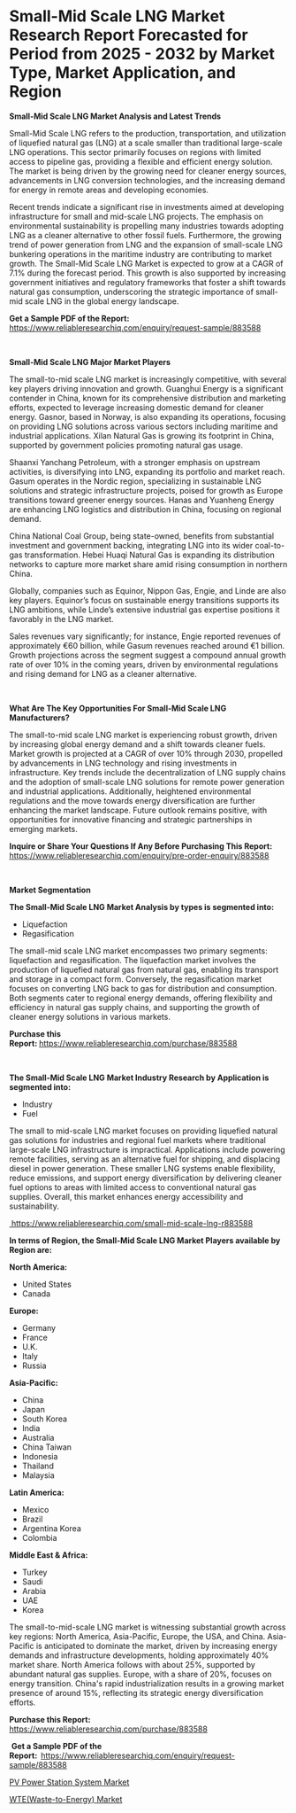 <p><h1>Small-Mid Scale LNG Market Research Report Forecasted for Period from 2025 -  2032 by Market Type, Market Application, and Region</h1></p><p><strong>Small-Mid Scale LNG Market Analysis and Latest Trends</strong></p>
<p><p>Small-Mid Scale LNG refers to the production, transportation, and utilization of liquefied natural gas (LNG) at a scale smaller than traditional large-scale LNG operations. This sector primarily focuses on regions with limited access to pipeline gas, providing a flexible and efficient energy solution. The market is being driven by the growing need for cleaner energy sources, advancements in LNG conversion technologies, and the increasing demand for energy in remote areas and developing economies.</p><p>Recent trends indicate a significant rise in investments aimed at developing infrastructure for small and mid-scale LNG projects. The emphasis on environmental sustainability is propelling many industries towards adopting LNG as a cleaner alternative to other fossil fuels. Furthermore, the growing trend of power generation from LNG and the expansion of small-scale LNG bunkering operations in the maritime industry are contributing to market growth. The Small-Mid Scale LNG Market is expected to grow at a CAGR of 7.1% during the forecast period. This growth is also supported by increasing government initiatives and regulatory frameworks that foster a shift towards natural gas consumption, underscoring the strategic importance of small-mid scale LNG in the global energy landscape.</p></p>
<p><strong>Get a Sample PDF of the Report:&nbsp;</strong> <a href="https://www.reliableresearchiq.com/enquiry/request-sample/883588?utm_campaign=99&utm_medium=2&utm_source=Github&utm_content=ia&utm_term=14022025&utm_id=small-mid-scale-lng">https://www.reliableresearchiq.com/enquiry/request-sample/883588</a></p>
<p>&nbsp;</p>
<p><strong>Small-Mid Scale LNG Major Market Players</strong></p>
<p><p>The small-to-mid scale LNG market is increasingly competitive, with several key players driving innovation and growth. Guanghui Energy is a significant contender in China, known for its comprehensive distribution and marketing efforts, expected to leverage increasing domestic demand for cleaner energy. Gasnor, based in Norway, is also expanding its operations, focusing on providing LNG solutions across various sectors including maritime and industrial applications. Xilan Natural Gas is growing its footprint in China, supported by government policies promoting natural gas usage.</p><p>Shaanxi Yanchang Petroleum, with a stronger emphasis on upstream activities, is diversifying into LNG, expanding its portfolio and market reach. Gasum operates in the Nordic region, specializing in sustainable LNG solutions and strategic infrastructure projects, poised for growth as Europe transitions toward greener energy sources. Hanas and Yuanheng Energy are enhancing LNG logistics and distribution in China, focusing on regional demand.</p><p>China National Coal Group, being state-owned, benefits from substantial investment and government backing, integrating LNG into its wider coal-to-gas transformation. Hebei Huaqi Natural Gas is expanding its distribution networks to capture more market share amid rising consumption in northern China.</p><p>Globally, companies such as Equinor, Nippon Gas, Engie, and Linde are also key players. Equinor’s focus on sustainable energy transitions supports its LNG ambitions, while Linde’s extensive industrial gas expertise positions it favorably in the LNG market.</p><p>Sales revenues vary significantly; for instance, Engie reported revenues of approximately €60 billion, while Gasum revenues reached around €1 billion. Growth projections across the segment suggest a compound annual growth rate of over 10% in the coming years, driven by environmental regulations and rising demand for LNG as a cleaner alternative.</p></p>
<p>&nbsp;</p>
<p><strong>What Are The Key Opportunities For Small-Mid Scale LNG Manufacturers?</strong></p>
<p><p>The small-to-mid scale LNG market is experiencing robust growth, driven by increasing global energy demand and a shift towards cleaner fuels. Market growth is projected at a CAGR of over 10% through 2030, propelled by advancements in LNG technology and rising investments in infrastructure. Key trends include the decentralization of LNG supply chains and the adoption of small-scale LNG solutions for remote power generation and industrial applications. Additionally, heightened environmental regulations and the move towards energy diversification are further enhancing the market landscape. Future outlook remains positive, with opportunities for innovative financing and strategic partnerships in emerging markets.</p></p>
<p><strong>Inquire or Share Your Questions If Any Before Purchasing This Report:</strong> <a href="https://www.reliableresearchiq.com/enquiry/pre-order-enquiry/883588?utm_campaign=99&utm_medium=2&utm_source=Github&utm_content=ia&utm_term=14022025&utm_id=small-mid-scale-lng">https://www.reliableresearchiq.com/enquiry/pre-order-enquiry/883588</a></p>
<p>&nbsp;</p>
<p><strong>Market Segmentation</strong></p>
<p><strong>The Small-Mid Scale LNG Market Analysis by types is segmented into:</strong></p>
<p><ul><li>Liquefaction</li><li>Regasification</li></ul></p>
<p><p>The small-mid scale LNG market encompasses two primary segments: liquefaction and regasification. The liquefaction market involves the production of liquefied natural gas from natural gas, enabling its transport and storage in a compact form. Conversely, the regasification market focuses on converting LNG back to gas for distribution and consumption. Both segments cater to regional energy demands, offering flexibility and efficiency in natural gas supply chains, and supporting the growth of cleaner energy solutions in various markets.</p></p>
<p><strong>Purchase this Report:&nbsp;</strong><a href="https://www.reliableresearchiq.com/purchase/883588?utm_campaign=99&utm_medium=2&utm_source=Github&utm_content=ia&utm_term=14022025&utm_id=small-mid-scale-lng">https://www.reliableresearchiq.com/purchase/883588</a></p>
<p>&nbsp;</p>
<p><strong>The Small-Mid Scale LNG Market Industry Research by Application is segmented into:</strong></p>
<p><ul><li>Industry</li><li>Fuel</li></ul></p>
<p><p>The small to mid-scale LNG market focuses on providing liquefied natural gas solutions for industries and regional fuel markets where traditional large-scale LNG infrastructure is impractical. Applications include powering remote facilities, serving as an alternative fuel for shipping, and displacing diesel in power generation. These smaller LNG systems enable flexibility, reduce emissions, and support energy diversification by delivering cleaner fuel options to areas with limited access to conventional natural gas supplies. Overall, this market enhances energy accessibility and sustainability.</p></p>
<p><a href="https://www.reliableresearchiq.com/small-mid-scale-lng-r883588?utm_campaign=99&utm_medium=2&utm_source=Github&utm_content=ia&utm_term=14022025&utm_id=small-mid-scale-lng">&nbsp;https://www.reliableresearchiq.com/small-mid-scale-lng-r883588</a></p>
<p><strong>In terms of Region, the Small-Mid Scale LNG Market Players available by Region are:</strong></p>
<p>
    <p> <strong> North America: </strong>
        <ul>
            <li>United States</li>
            <li>Canada</li>
        </ul>
        </p> 
    <p> <strong> Europe: </strong>
        <ul>
            <li>Germany</li>
            <li>France</li>
            <li>U.K.</li>
            <li>Italy</li>
            <li>Russia</li>
        </ul>
        </p> 
    <p> <strong> Asia-Pacific: </strong>
        <ul>
            <li>China</li>
            <li>Japan</li>
            <li>South Korea</li>
            <li>India</li>
            <li>Australia</li>
            <li>China Taiwan</li>
            <li>Indonesia</li>
            <li>Thailand</li>
            <li>Malaysia</li>
        </ul>
        </p> 
    <p> <strong> Latin America: </strong>
        <ul>
            <li>Mexico</li>
            <li>Brazil</li>
            <li>Argentina Korea</li>
            <li>Colombia</li>
        </ul>
        </p> 
    <p> <strong> Middle East & Africa: </strong>
        <ul>
            <li>Turkey</li>
            <li>Saudi</li>
            <li>Arabia</li>
            <li>UAE</li>
            <li>Korea</li>
        </ul>
    </p>
    </p>
<p><p>The small-to-mid-scale LNG market is witnessing substantial growth across key regions: North America, Asia-Pacific, Europe, the USA, and China. Asia-Pacific is anticipated to dominate the market, driven by increasing energy demands and infrastructure developments, holding approximately 40% market share. North America follows with about 25%, supported by abundant natural gas supplies. Europe, with a share of 20%, focuses on energy transition. China's rapid industrialization results in a growing market presence of around 15%, reflecting its strategic energy diversification efforts.</p></p>
<p><strong>Purchase this Report: </strong><a href="https://www.reliableresearchiq.com/purchase/883588?utm_campaign=99&utm_medium=2&utm_source=Github&utm_content=ia&utm_term=14022025&utm_id=small-mid-scale-lng">https://www.reliableresearchiq.com/purchase/883588</a></p>
<p>&nbsp;<strong>Get a Sample PDF of the Report:&nbsp;&nbsp;</strong><a href="https://www.reliableresearchiq.com/enquiry/request-sample/883588?utm_campaign=99&utm_medium=2&utm_source=Github&utm_content=ia&utm_term=14022025&utm_id=small-mid-scale-lng">https://www.reliableresearchiq.com/enquiry/request-sample/883588</a></p>
<p><strong></strong></p>
<p><p><a href="https://github.com/kolffmaris58/Market-Research-Report-List-1/blob/main/pv-power-station-system-market.md?utm_campaign=99&utm_medium=2&utm_source=Github&utm_content=ia&utm_term=14022025&utm_id=small-mid-scale-lng">PV Power Station System Market</a></p><p><a href="https://github.com/kryshaprilbb/Market-Research-Report-List-1/blob/main/wtewaste-to-energy-market.md?utm_campaign=99&utm_medium=2&utm_source=Github&utm_content=ia&utm_term=14022025&utm_id=small-mid-scale-lng">WTE(Waste-to-Energy) Market</a></p></p>